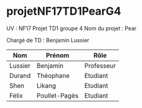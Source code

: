 # projetNF17TD1PearG4

UV : NF17
Projet TD1 groupe 4
Nom du projet : Pear

Chargé de TD : Benjamin Lussier

| Nom | Prénom | Rôle |
| ------ | ------ | ------ |
| Lussier | Benjamin | Professeur | 
| Durand | Théophane | Etudiant|
| Shen | Likang | Etudiant |
| Félix | Poullet-Pagès | Etudiant | 